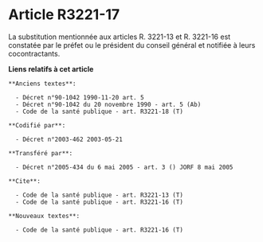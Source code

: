 # Article R3221-17

La substitution mentionnée aux articles R. 3221-13 et R. 3221-16 est constatée par le préfet ou le président du conseil
général et notifiée à leurs cocontractants.

**Liens relatifs à cet article**

	**Anciens textes**:

	  - Décret n°90-1042 1990-11-20 art. 5
	  - Décret n°90-1042 du 20 novembre 1990 - art. 5 (Ab)
	  - Code de la santé publique - art. R3221-18 (T)

	**Codifié par**:

	  - Décret n°2003-462 2003-05-21

	**Transféré par**:

	  - Décret n°2005-434 du 6 mai 2005 - art. 3 () JORF 8 mai 2005

	**Cite**:

	  - Code de la santé publique - art. R3221-13 (T)
	  - Code de la santé publique - art. R3221-16 (T)

	**Nouveaux textes**:

	  - Code de la santé publique - art. R3221-16 (T)
